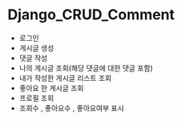 # Django_CRUD_Comment
- 로그인
- 게시글 생성
- 댓글 작성
- 나의 게시글 조회(해당 댓글에 대한 댓글 포함)
- 내가 작성한 게시글 리스트 조회 
- 좋아요 한 게시글 조회
- 프로필 조회
- 조회수 , 좋아요수 , 좋아요여부 표시
